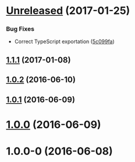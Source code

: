 <a name="Unreleased"></a>
# [Unreleased](https://github.com/eastolfi/FileSystemStore/compare/1.1.1...5c099fa) (2017-01-25)


### Bug Fixes

* Correct TypeScript exportation ([5c099fa](https://github.com/eastolfi/FileSystemStore/commit/5c099fa))



<a name="1.1.1"></a>
## [1.1.1](https://github.com/eastolfi/FileSystemStore/compare/1.1.0...1.1.1) (2017-01-08)



<a name="1.0.2"></a>
## [1.0.2](https://github.com/eastolfi/FileSystemStore/compare/v1.0.1...v1.0.2) (2016-06-10)



<a name="1.0.1"></a>
## [1.0.1](https://github.com/eastolfi/FileSystemStore/compare/v1.0.0...v1.0.1) (2016-06-09)



<a name="1.0.0"></a>
# [1.0.0](https://github.com/eastolfi/FileSystemStore/compare/v1.0.0-0...v1.0.0) (2016-06-09)



<a name="1.0.0-0"></a>
# 1.0.0-0 (2016-06-08)



